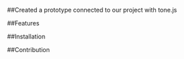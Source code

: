 ##Created a prototype connected to our project with tone.js

##Features

##Installation

##Contribution